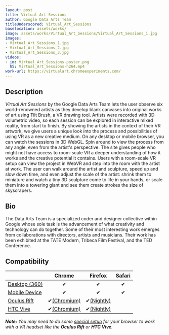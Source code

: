 ```yaml
---
layout: post
title: Virtual Art Sessions
author: Google Data Arts Team
titleUnderscored: Virtual_Art_Sessions
baselocation: assets/works/
image: assets/works/Virtual_Art_Sessions/Virtual_Art_Sessions_1.jpg
images:
- Virtual_Art_Sessions_1.jpg
- Virtual_Art_Sessions_2.jpg
- Virtual_Art_Sessions_3.jpg
videos: 
- im: Virtual_Art_Sessions-poster.png
  h5: Virtual_Art_Sessions-h264.mp4
work-url: https://virtualart.chromeexperiments.com/
---
```


<div class="box" markdown="1">

## Description
*Virtual Art Sessions* by the Google Data Arts Team lets the user observe six world-renowned artists as they develop blank canvases into original works of art using Tilt Brush, a VR drawing tool. Artists were recorded with 3D volumetric video, so each session can be explored in interactive mixed reality, from start to finish. By showing the artists in the context of their VR artwork, we give users a unique look into the process and possibilities of using VR as a new creative medium. On any desktop or mobile browser, you can watch the sessions in 3D WebGL. Spin around to view the process from any angle, even from the artist's perspective. The site gives people who might not have access to room-scale VR a deeper understanding of how it works and the creative potential it contains. Users with a room-scale VR setup can view the project in WebVR and step into the room with the artist at work. The user can walk around the artist and sculpture, speed up and slow down time, and even adjust the scale of the artist: shrink them to miniature and watch a tiny 3D sculpture come to life in your hands, or scale them into a towering giant and see them create strokes the size of skyscrapers.    

## Bio	
The Data Arts Team is a specialized coder and designer collective within Google whose sole task is the advancement of what creativity and technology can do together. Some of their most interesting work emerges from collaborations with directors, artists and musicians. Their work has been exhibited at the TATE Modern, Tribeca Film Festival, and the TED Conference.

</div>

<div class="box" markdown="1">

## Compatibility

|                     |[Chrome][2]     |[Firefox][4]   |[Safari][6]  
|---------------------|:--------------:|:-------------:|:---------:
|[Desktop (360)][7]   |✔               |✔              |✔     
|[Mobile Device][8]   |✔               |✔              |✔     
|[Oculus Rift][9]     |✔[(Chromium)][3]|✔[(Nightly)][5]|       
|[HTC Vive][10]       |✔[(Chromium)][3]|✔[(Nightly)][5]|
  
[1]:instructions.html#edge-ins
[2]:instructions.html#chrome-ins 
[3]:instructions.html#chromium-ins 
[4]:instructions.html#firefox-ins 
[5]:instructions.html#firefoxnightly-ins 
[6]:instructions.html#safari-ins 
[7]:instructions.html#desktop-ins
[8]:https://vr.google.com/cardboard/
[9]:https://www.oculus.com/rift/
[10]:https://www.vive.com/
[11]:https://vr.google.com/daydream/
[12]:instructions.html

***Note:** You may need to do some [special setup][12] for your browser to work with a VR headset like the **Oculus Rift** or **HTC Vive**.*

</div>
